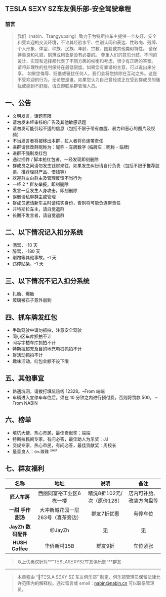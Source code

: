 ## TΞSLA SΞXY SZ车友俱乐部-安全驾驶章程
### 前言
> 我们（nabin、Tsangyupsing）致力于为特斯拉车主提供一个友好、安全和受欢迎的交流环境，不论其经验水平、性别认同和表达、性取向、残障、个人形象、体型、种族、民族、年龄、宗教、国籍或其他类似特性。
> 请保持善良和礼貌，刻薄或粗鲁是没有必要的。
> 尊重人们的意见分歧，不同的设计、实现和选择都代表了不同方面的权衡和考虑，很少有正确的答案。
> 请将非理性的批判保持在最低限度。如果您有靠谱的主意，可以说出来分享。
> 如果您侮辱、贬低或骚扰任何人，我们会将您排除在互动之外。这是不受欢迎的行为。无论您是谁，如果您认为自己曾经或正在受到群成员的骚扰或感到不舒服，请立即联系群管理人员。

## 一、公告
- 文明发言，话题有限
- 请勿发未经审核的广告及其他敏感话题
- 请勿发可能引起不适的信息（包括不限于带有血腥、暴力和恶心的图片及视频）
- 不当发言者将被移出本群，拉人者将负连带责任
- 进群请修改群昵称为：昵称 - 车牌数字 (临牌车：昵称 - 临牌)
- 进群不强制发红包
- 通过插件 / 脚本抢红包者，一经发现即刻删除
- 群成员之间请勿发生钱财来往，如果发生纠纷请自行负责（包括不限于推荐股票、推荐理财产品、借钱等）
- 欢迎群友向群主及管理反馈不当行为
- 一经 2 * 群友举报，即刻删除
- 发言一旦发生人身攻击，即刻删除
- 误删请私聊群主或管理
- 群成员邀请新车主时请核实身份，否则将可能负连带责任
- 非特斯拉车主，请自觉退群
- 长期不发言者，请自觉退群
## 二、以下情况记入扣分系统
- 酒驾，-10 天
- 醉驾，-180 天
- 剐蹭等其他事故，-1 天
- 违停贴条，-1 天
## 三、以下情况不记入扣分系统
- 扎胎、爆胎
- 玻璃被石子意外崩到
## 四、抓车牌发红包
- 手动驾驶中请勿抓拍，注意安全驾驶
- 同小区车库抓拍不计
- 同写字楼车库抓拍不计
- 特斯拉超充及目的地充电桩抓拍不计
- 群活动抓拍不计
- 趣味活动，红包金额不设下限
## 五、其他事宜
- 路遇坑洞，请拨打填坑热线 12328。–From 端端
- 车辆进入宜停车车位后，须在 10 分钟之内进行预付费，否则将罚款 500。 –From NABIN
## 六、榜单
- 填坑大使、热心市民，最佳贡献奖：端端
- 特斯拉民间专家，有问必答，最佳助人为乐奖：JJ
- 交规专家，热心市民，有问必答，最佳贡献奖：周校长
- 最善良人：៚珠珠 ²⁰²¹
## 七、群友福利

|名称|地址|说明|备注|
|:---:|:---:|:---:|:---:|
|**匠人车房**|西丽同富裕工业区6栋一楼|精洗8折102元/次（原价128）|店内可补胎、改装方向盘等|
|**一甜 手作甜汤**|大冲新城花园一层263号（喜茶旁边）|群友7折优惠|有停车位|
|**JayZh 数码配件**|@JayZh|无|无|
|**HUSH Coffee**|华侨新村15B|群友9折|车位紧张|

> 以上优惠仅针对**“TΞSLASΞXYSZ车友俱乐部”**群友









***

> 本章程由 “🚀TΞSLA SΞXY SZ 车友俱乐部” 制定，俱乐部管理员保留法律允许范围内的解释权。通过留言或 email：nabin@nabin.cn 可以联系管理员。

